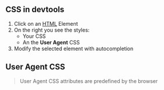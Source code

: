 ## CSS in devtools

1. Click on an [HTML](contents-html.md) Element
2. On the right you see the styles:
	- Your CSS
	- An the **User Agent** CSS 
3. Modify the selected element with autocompletion

## User Agent CSS

> User Agent CSS attributes are predefined by the browser
